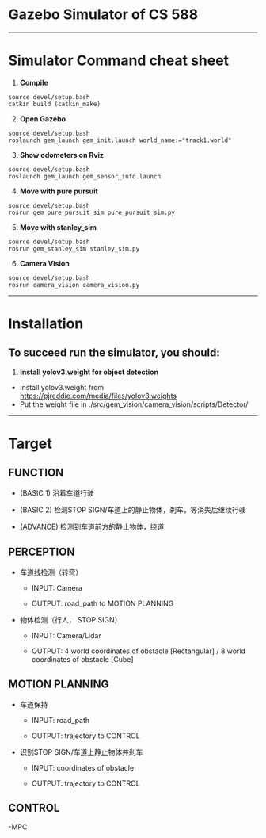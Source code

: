 # Gazebo Simulator of CS 588
---

# Simulator Command cheat sheet
1. **Compile**
```
source devel/setup.bash  
catkin build (catkin_make)
```
2. **Open Gazebo**
```
source devel/setup.bash  
roslaunch gem_launch gem_init.launch world_name:="track1.world"  
```
3. **Show odometers on Rviz**
```
source devel/setup.bash  
roslaunch gem_launch gem_sensor_info.launch 
```
4. **Move with pure pursuit**
```
source devel/setup.bash  
rosrun gem_pure_pursuit_sim pure_pursuit_sim.py  
```
5. **Move with stanley_sim**
```
source devel/setup.bash  
rosrun gem_stanley_sim stanley_sim.py  
```
6. **Camera Vision**
```
source devel/setup.bash 
rosrun camera_vision camera_vision.py
```

---
# Installation
## To succeed run the simulator, you should:
1. **Install yolov3.weight for object detection**
- install yolov3.weight from https://pjreddie.com/media/files/yolov3.weights
- Put the weight file in ./src/gem_vision/camera_vision/scripts/Detector/

---

# Target
## FUNCTION

- (BASIC 1) 沿着车道行驶

- (BASIC 2) 检测STOP SIGN/车道上的静止物体，刹车，等消失后继续行驶

- (ADVANCE) 检测到车道前方的静止物体，绕道


## PERCEPTION
- 车道线检测（转弯）

	- INPUT: Camera 

	- OUTPUT: road_path to MOTION PLANNING 

- 物体检测（行人， STOP SIGN）

	- INPUT: Camera/Lidar

	- OUTPUT: 4 world coordinates of obstacle  [Rectangular]  / 8 world coordinates of obstacle  [Cube]
		  

## MOTION PLANNING
- 车道保持

	- INPUT: road_path

	- OUTPUT: trajectory to CONTROL

- 识别STOP SIGN/车道上静止物体并刹车

	- INPUT:  coordinates of obstacle

	- OUTPUT: trajectory to CONTROL
	
## CONTROL 

-MPC
